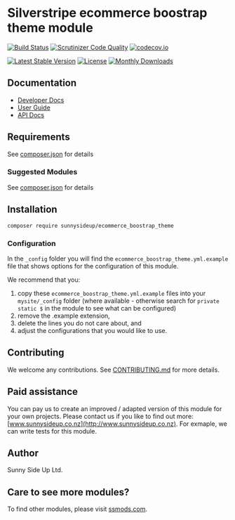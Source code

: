 # Silverstripe ecommerce boostrap theme module
[![Build Status](https://travis-ci.org/sunnysideup/silverstripe-ecommerce_boostrap_theme.svg?branch=master)](https://travis-ci.org/sunnysideup/silverstripe-ecommerce_boostrap_theme)
[![Scrutinizer Code Quality](https://scrutinizer-ci.com/g/sunnysideup/silverstripe-ecommerce_boostrap_theme/badges/quality-score.png?b=master)](https://scrutinizer-ci.com/g/sunnysideup/silverstripe-ecommerce_boostrap_theme/?branch=master)
[![codecov.io](https://codecov.io/github/sunnysideup/silverstripe-ecommerce_boostrap_theme/coverage.svg?branch=master)](https://codecov.io/github/sunnysideup/silverstripe-ecommerce_boostrap_theme?branch=master)

[![Latest Stable Version](https://poser.pugx.org/sunnysideup/ecommerce_boostrap_theme/version)](https://packagist.org/packages/sunnysideup/ecommerce_boostrap_theme)
[![License](https://poser.pugx.org/sunnysideup/ecommerce_boostrap_theme/license)](https://packagist.org/packages/sunnysideup/ecommerce_boostrap_theme)
[![Monthly Downloads](https://poser.pugx.org/sunnysideup/ecommerce_boostrap_theme/d/monthly)](https://packagist.org/packages/sunnysideup/ecommerce_boostrap_theme)


## Documentation



 * [Developer Docs](docs/en/INDEX.md)
 * [User Guide](docs/en/userguide.md)
 * [API Docs](http://docs.ssmods.com/sunnysideup/ecommerce_boostrap_theme/classes.xhtml)


## Requirements



See [composer.json](composer.json) for details


### Suggested Modules



See [composer.json](composer.json) for details


## Installation


```
composer require sunnysideup/ecommerce_boostrap_theme
```

### Configuration



In the `_config` folder you will find the `ecommerce_boostrap_theme.yml.example`
file that shows options for the configuration of this module.

We recommend that you:

  1. copy these `ecommerce_boostrap_theme.yml.example` files into your
`mysite/_config` folder (where available - otherwise search for `private static $` in the module to see what can be configured)
  2. remove the .example extension,
  3. delete the lines you do not care about, and
  4. adjust the configurations that you would like to use.


## Contributing



We welcome any contributions. See [CONTRIBUTING.md](CONTRIBUTING.md) for more details.

## Paid assistance



You can pay us to create an improved / adapted version of this module for your own projects.  Please contact us if you like to find out more: [www.sunnysideup.co.nz](http://www.sunnysideup.co.nz).  For exmaple, we can write tests for this module.  

## Author



Sunny Side Up Ltd.


## Care to see more modules?

To find other modules, please visit [ssmods.com](http://ssmods.com/).
